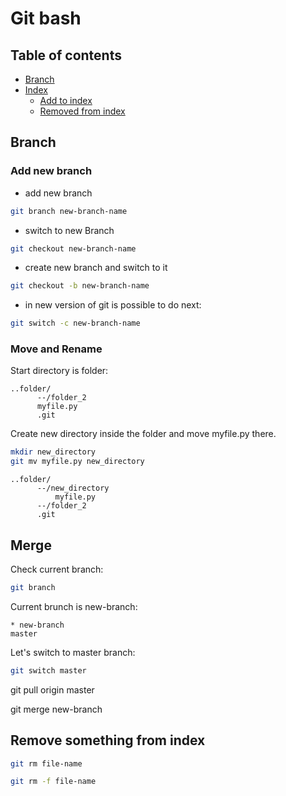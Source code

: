 # Git bash

## Table of contents

* [Branch](#branch)
* [Index](#index)
  * [Add to index](#add)
  * [Removed from index](#remove)

<a id="branch"></a>
## Branch

### Add new branch
- add new branch

```BASH
git branch new-branch-name
```

- switch to new Branch
```BASH
git checkout new-branch-name
```

- create new branch and switch to it
```BASH
git checkout -b new-branch-name

```

- in new version of git is possible to do next:
```BASH
git switch -c new-branch-name
```


### Move and Rename

Start directory is folder:
```
..folder/
      --/folder_2
      myfile.py
      .git
```

Create new directory inside the folder and move myfile.py there.

```BASH
mkdir new_directory
git mv myfile.py new_directory
```


```
..folder/
      --/new_directory
          myfile.py
      --/folder_2
      .git
```



## Merge

Check current branch:
```bash
git branch
```

Current brunch is new-branch:
```
* new-branch
master
```

Let's switch to master branch:
```bash
git switch master
```


git pull origin master

git merge new-branch



## Remove something from index

```Bash
git rm file-name
```

```Bash
git rm -f file-name
```
